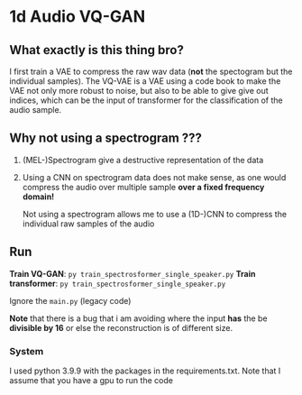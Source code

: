 # 1d Audio VQ-GAN

## What exactly is this thing bro?

I first train a VAE to compress the raw wav data (**not** the spectogram but the individual samples).
The VQ-VAE is a VAE using a code book to make the VAE not only more robust to noise, but also to be able to give give
out indices,
which can be the input of transformer for the classification of the audio sample.

## Why not using a spectrogram ???

1. (MEL-)Spectrogram give a destructive representation of the data
2. Using a CNN on spectrogram data does not make sense, as one would compress the audio over multiple sample **over a
   fixed frequency domain!**

   Not using a spectrogram allows me to use a (1D-)CNN to compress the individual raw samples of the audio

## Run

**Train VQ-GAN**: `py train_spectrosformer_single_speaker.py`
**Train transformer**: `py train_spectrosformer_single_speaker.py`

Ignore the `main.py` (legacy code)

**Note** that there is a bug that i am avoiding where the input **has** the be **divisible by 16** or else the
reconstruction is of different size.

### System
I used python 3.9.9 with the packages in the requirements.txt.
Note that I assume that you have a gpu to run the code